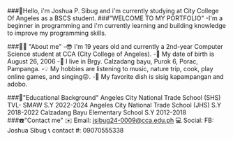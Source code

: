 ###👋Hello, i'm Joshua P. Sibug and i'm currently studying at City College Of Angeles as a BSCS student.
###"WELCOME TO MY PORTFOLIO"
-I'm a beginner in programming and i'm currently learning and building knowledge to improve my programming skills.

###👨‍💼 "About me"
-😎 I'm 19 years old and currently a 2nd-year Computer Science student at CCA (City College of Angeles).
-🎂 My date of birth is August 26, 2006
-📍 I live in Brgy. Calzadang bayu, Purok 6, Porac, Pampanga.
-💡 My hobbies are listening to music, nature trip, cook, play online games, and singing😝.
-🥘 My favorite dish is sisig kapampangan and adobo.

###🏫"Educational Background"
Angeles City National Trade School (SHS) TVL- SMAW S.Y 2022-2024
Angeles City National Trade School (JHS) S.Y 2018-2022
Calzadang Bayu Elementary School S.Y 2012-2018
###☎️"Contact me"
✉️ Email: jsibug24-0009@cca.edu.ph
💻 Social: FB: Joshua Sibug
📞 contact #: 09070555338

